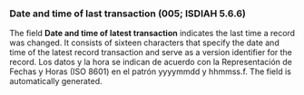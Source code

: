 ### Date and time of last transaction (005; ISDIAH 5.6.6)

The field **Date and time of latest transaction** indicates the last time a record was changed. It consists of sixteen characters that specify the date and time of the latest record transaction and serve as a version identifier for the record. Los datos y la hora se indican de acuerdo con la Representación de Fechas y Horas (ISO 8601) en el patrón yyyymmdd y hhmmss.f. The field is automatically generated.  
